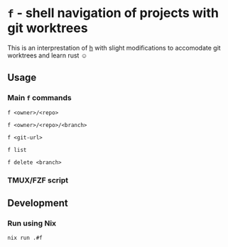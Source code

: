 # `f` - shell navigation of projects with git worktrees

This is an interprestation of [h](https://github.com/zimbatm/h) with slight modifications to accomodate git worktrees and learn rust ☺️

## Usage

### Main `f` commands

`f <owner>/<repo>`

`f <owner>/<repo>/<branch>`

`f <git-url>`

`f list`

`f delete <branch>`


### TMUX/FZF script


## Development


### Run using Nix

`nix run .#f`
